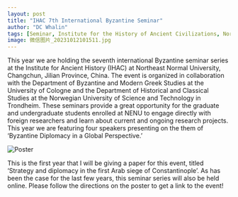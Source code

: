 ```yaml
---
layout: post
title: "IHAC 7th International Byzantine Seminar"
author: "DC Whalin"
tags: [Seminar, Institute for the History of Ancient Civilizations, Northeat Normal University]
image: 微信图片_20231012101511.jpg
---
```


This year we are holding the seventh international Byzantine seminar series at the Institute for Ancient History (IHAC) at Northeast Normal University, Changchun, Jilian Province, China. The event is organized in collaboration with the Department of Byzantine and Modern Greek Studies at the University of Cologne and the Department of Historical and Classical Studies at the Norwegian University of Science and Technology in Trondheim. These seminars provide a great opportunity for the graduate and undergraduate students enrolled at NENU to engage directly with foreign researchers and learn about current and ongoing research projects. This year we are featuring four speakers presenting on the them of ‘Byzantine Diplomacy in a Global Perspective.’

![Poster](http://douglaswhalin.github.io/assets/img/微信图片_20231012101511.jpg)

This is the first year that I will be giving a paper for this event, titled ‘Strategy and diplomacy in the first Arab siege of Constantinople’. As has been the case for the last few years, this seminar series will also be held online. Please follow the directions on the poster to get a link to the event!
